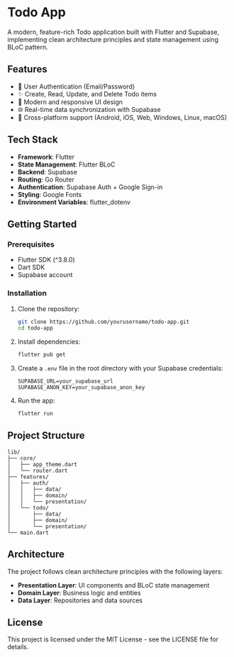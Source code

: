 # Todo App

A modern, feature-rich Todo application built with Flutter and Supabase, implementing clean architecture principles and state management using BLoC pattern.

## Features

- 🔐 User Authentication (Email/Password)
- ✨ Create, Read, Update, and Delete Todo items
- 🎨 Modern and responsive UI design
- 🌐 Real-time data synchronization with Supabase
- 📱 Cross-platform support (Android, iOS, Web, Windows, Linux, macOS)

## Tech Stack

- **Framework**: Flutter
- **State Management**: Flutter BLoC
- **Backend**: Supabase
- **Routing**: Go Router
- **Authentication**: Supabase Auth + Google Sign-in
- **Styling**: Google Fonts
- **Environment Variables**: flutter_dotenv

## Getting Started

### Prerequisites

- Flutter SDK (^3.8.0)
- Dart SDK
- Supabase account

### Installation

1. Clone the repository:
   ```bash
   git clone https://github.com/yourusername/todo-app.git
   cd todo-app
   ```

2. Install dependencies:
   ```bash
   flutter pub get
   ```

3. Create a `.env` file in the root directory with your Supabase credentials:
   ```
   SUPABASE_URL=your_supabase_url
   SUPABASE_ANON_KEY=your_supabase_anon_key
   ```

4. Run the app:
   ```bash
   flutter run
   ```

## Project Structure

```
lib/
├── core/
│   ├── app_theme.dart
│   └── router.dart
├── features/
│   ├── auth/
│   │   ├── data/
│   │   ├── domain/
│   │   └── presentation/
│   └── todo/
│       ├── data/
│       ├── domain/
│       └── presentation/
└── main.dart
```

## Architecture

The project follows clean architecture principles with the following layers:
- **Presentation Layer**: UI components and BLoC state management
- **Domain Layer**: Business logic and entities
- **Data Layer**: Repositories and data sources

## License

This project is licensed under the MIT License - see the LICENSE file for details.


